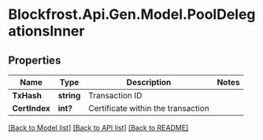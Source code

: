 # Blockfrost.Api.Gen.Model.PoolDelegationsInner
## Properties

Name | Type | Description | Notes
------------ | ------------- | ------------- | -------------
**TxHash** | **string** | Transaction ID | 
**CertIndex** | **int?** | Certificate within the transaction | 

[[Back to Model list]](../README.md#documentation-for-models) [[Back to API list]](../README.md#documentation-for-api-endpoints) [[Back to README]](../README.md)

